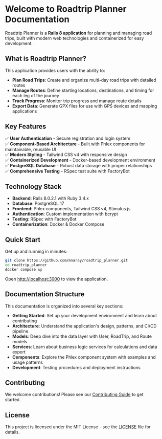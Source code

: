 # Welcome to Roadtrip Planner Documentation

Roadtrip Planner is a **Rails 8 application** for planning and managing road trips, built with modern web technologies and containerized for easy development.

## What is Roadtrip Planner?

This application provides users with the ability to:

- **Plan Road Trips**: Create and organize multi-day road trips with detailed routes
- **Manage Routes**: Define starting locations, destinations, and timing for each leg of the journey  
- **Track Progress**: Monitor trip progress and manage route details
- **Export Data**: Generate GPX files for use with GPS devices and mapping applications

## Key Features

✅ **User Authentication** - Secure registration and login system  
✅ **Component-Based Architecture** - Built with Phlex components for maintainable, reusable UI  
✅ **Modern Styling** - Tailwind CSS v4 with responsive design  
✅ **Containerized Development** - Docker-based development environment  
✅ **PostgreSQL Database** - Robust data storage with proper relationships  
✅ **Comprehensive Testing** - RSpec test suite with FactoryBot  

## Technology Stack

- **Backend**: Rails 8.0.2.1 with Ruby 3.4.x
- **Database**: PostgreSQL 17
- **Frontend**: Phlex components, Tailwind CSS v4, Stimulus.js
- **Authentication**: Custom implementation with bcrypt
- **Testing**: RSpec with FactoryBot
- **Containerization**: Docker & Docker Compose

## Quick Start

Get up and running in minutes:

```bash
git clone https://github.com/mnaray/roadtrip_planner.git
cd roadtrip_planner
docker compose up
```

Open [http://localhost:3000](http://localhost:3000) to view the application.

## Documentation Structure

This documentation is organized into several key sections:

- **Getting Started**: Set up your development environment and learn about contributing
- **Architecture**: Understand the application's design, patterns, and CI/CD pipeline
- **Models**: Deep dive into the data layer with User, RoadTrip, and Route models
- **Services**: Learn about business logic services for calculations and data export
- **Components**: Explore the Phlex component system with examples and usage patterns
- **Development**: Testing procedures and deployment instructions

## Contributing

We welcome contributions! Please see our [Contributing Guide](./contributing.md) to get started.

## License

This project is licensed under the MIT License - see the [LICENSE](https://github.com/mnaray/roadtrip_planner/blob/main/LICENSE) file for details.